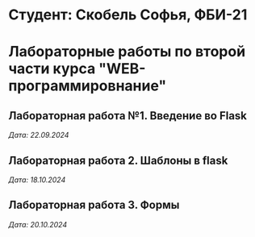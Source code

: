 # Студент: Скобель Софья, ФБИ-21

# Лабораторные работы по второй части курса "WEB-программировнание"

## Лабораторная работа №1. Введение во Flask

*Дата: 22.09.2024*

## Лабораторная работа 2. Шаблоны в flask
*Дата: 18.10.2024*

## Лабораторная работа 3. Формы
*Дата: 20.10.2024*